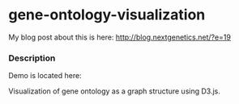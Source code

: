 gene-ontology-visualization
===========================

My blog post about this is here: http://blog.nextgenetics.net/?e=19

### Description

Demo is located here: 

Visualization of gene ontology as a graph structure using D3.js. 